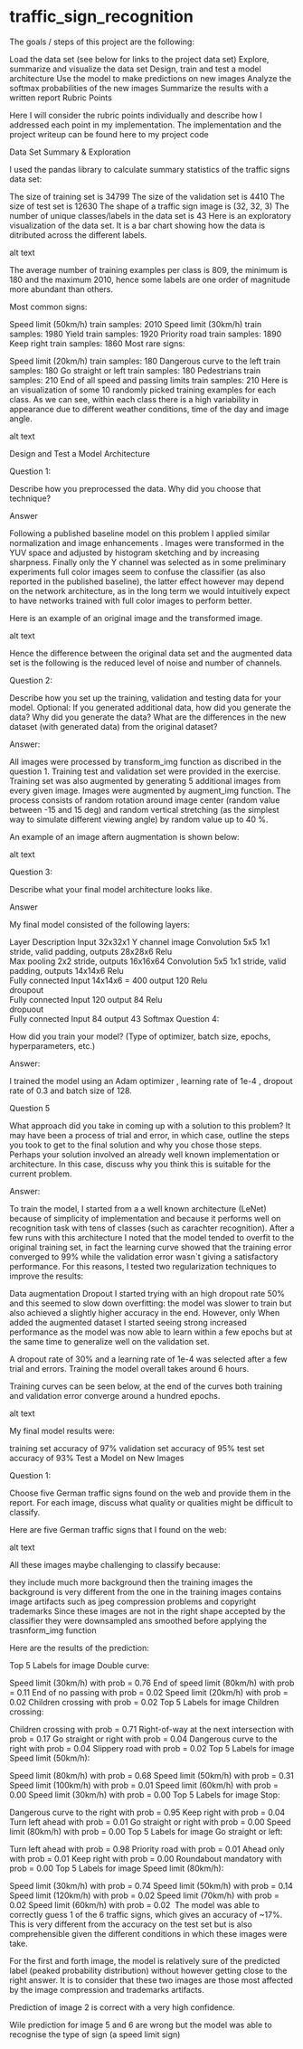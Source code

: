 # traffic_sign_recognition

The goals / steps of this project are the following:

Load the data set (see below for links to the project data set)
Explore, summarize and visualize the data set
Design, train and test a model architecture
Use the model to make predictions on new images
Analyze the softmax probabilities of the new images
Summarize the results with a written report
Rubric Points

Here I will consider the rubric points individually and describe how I addressed each point in my implementation. The implementation and the project writeup can be found here to my project code

Data Set Summary & Exploration

I used the pandas library to calculate summary statistics of the traffic signs data set:

The size of training set is 34799
The size of the validation set is 4410
The size of test set is 12630
The shape of a traffic sign image is (32, 32, 3)
The number of unique classes/labels in the data set is 43
Here is an exploratory visualization of the data set. It is a bar chart showing how the data is ditributed across the different labels.

alt text

The average number of training examples per class is 809, the minimum is 180 and the maximum 2010, hence some labels are one order of magnitude more abundant than others.

Most common signs:

Speed limit (50km/h) train samples: 2010
Speed limit (30km/h) train samples: 1980
Yield train samples: 1920
Priority road train samples: 1890
Keep right train samples: 1860
Most rare signs:

Speed limit (20km/h) train samples: 180
Dangerous curve to the left train samples: 180
Go straight or left train samples: 180
Pedestrians train samples: 210
End of all speed and passing limits train samples: 210
Here is an visualization of some 10 randomly picked training examples for each class. As we can see, within each class there is a high variability in appearance due to different weather conditions, time of the day and image angle.

alt text

Design and Test a Model Architecture

Question 1:

Describe how you preprocessed the data. Why did you choose that technique?

Answer

Following a published baseline model on this problem I applied similar normalization and image enhancements . Images were transformed in the YUV space and adjusted by histogram sketching and by increasing sharpness. Finally only the Y channel was selected as in some preliminary experiments full color images seem to confuse the classifier (as also reported in the published baseline), the latter effect however may depend on the network architecture, as in the long term we would intuitively expect to have networks trained with full color images to perform better.

Here is an example of an original image and the transformed image.

alt text

Hence the difference between the original data set and the augmented data set is the following is the reduced level of noise and number of channels.

Question 2:

Describe how you set up the training, validation and testing data for your model. Optional: If you generated additional data, how did you generate the data? Why did you generate the data? What are the differences in the new dataset (with generated data) from the original dataset?

Answer:

All images were processed by transform_img function as discribed in the question 1. Training test and validation set were provided in the exercise. Training set was also augmented by generating 5 additional images from every given image. Images were augmented by augment_img function. The process consists of random rotation around image center (random value between -15 and 15 deg) and random vertical stretching (as the simplest way to simulate different viewing angle) by random value up to 40 %.

An example of an image aftern augmentation is shown below:

alt text

Question 3:

Describe what your final model architecture looks like.

Answer

My final model consisted of the following layers:

Layer	Description
Input	32x32x1 Y channel image
Convolution 5x5	1x1 stride, valid padding, outputs 28x28x6
Relu	
Max pooling	2x2 stride, outputs 16x16x64
Convolution 5x5	1x1 stride, valid padding, outputs 14x14x6
Relu	
Fully connected	Input 14x14x6 = 400 output 120
Relu	
droupout	
Fully connected	Input 120 output 84
Relu	
dropuout	
Fully connected	Input 84 output 43
Softmax	
Question 4:

How did you train your model? (Type of optimizer, batch size, epochs, hyperparameters, etc.)

Answer:

I trained the model using an Adam optimizer , learning rate of 1e-4 , dropout rate of 0.3 and batch size of 128.

Question 5

What approach did you take in coming up with a solution to this problem? It may have been a process of trial and error, in which case, outline the steps you took to get to the final solution and why you chose those steps. Perhaps your solution involved an already well known implementation or architecture. In this case, discuss why you think this is suitable for the current problem.

Answer:

To train the model, I started from a a well known architecture (LeNet) because of simplicity of implementation and because it performs well on recognition task with tens of classes (such as carachter recognition). After a few runs with this architecture I noted that the model tended to overfit to the original training set, in fact the learning curve showed that the training error converged to 99% while the validation error wasn`t giving a satisfactory performance. For this reasons, I tested two regularization techniques to improve the results:

Data augmentation
Dropout
I started trying with an high dropout rate 50% and this seemed to slow down overfitting: the model was slower to train but also achieved a slightly higher accuracy in the end. However, only When added the augmented dataset I started seeing strong increased performance as the model was now able to learn within a few epochs but at the same time to generalize well on the validation set.

A dropout rate of 30% and a learning rate of 1e-4 was selected after a few trial and errors. Training the model overall takes around 6 hours.

Training curves can be seen below, at the end of the curves both training and validation error converge around a hundred epochs.

alt text

My final model results were:

training set accuracy of 97%
validation set accuracy of 95%
test set accuracy of 93%
Test a Model on New Images

Question 1:

Choose five German traffic signs found on the web and provide them in the report. For each image, discuss what quality or qualities might be difficult to classify.

Here are five German traffic signs that I found on the web:

alt text

All these images maybe challenging to classify because:

they include much more background then the training images
the background is very different from the one in the training images
contains image artifacts such as jpeg compression problems and copyright trademarks
Since these images are not in the right shape accepted by the classifier they were downsampled ans smoothed before applying the trasnform_img function

Here are the results of the prediction:

Top 5 Labels for image Double curve:

Speed limit (30km/h) with prob = 0.76
End of speed limit (80km/h) with prob = 0.11
End of no passing with prob = 0.02
Speed limit (20km/h) with prob = 0.02
Children crossing with prob = 0.02
Top 5 Labels for image Children crossing:

Children crossing with prob = 0.71
Right-of-way at the next intersection with prob = 0.17
Go straight or right with prob = 0.04
Dangerous curve to the right with prob = 0.04
Slippery road with prob = 0.02
Top 5 Labels for image Speed limit (50km/h):

Speed limit (80km/h) with prob = 0.68
Speed limit (50km/h) with prob = 0.31
Speed limit (100km/h) with prob = 0.01
Speed limit (60km/h) with prob = 0.00
Speed limit (30km/h) with prob = 0.00
Top 5 Labels for image Stop:

Dangerous curve to the right with prob = 0.95
Keep right with prob = 0.04
Turn left ahead with prob = 0.01
Go straight or right with prob = 0.00
Speed limit (80km/h) with prob = 0.00
Top 5 Labels for image Go straight or left:

Turn left ahead with prob = 0.98
Priority road with prob = 0.01
Ahead only with prob = 0.01
Keep right with prob = 0.00
Roundabout mandatory with prob = 0.00
Top 5 Labels for image Speed limit (80km/h):

Speed limit (30km/h) with prob = 0.74
Speed limit (50km/h) with prob = 0.14
Speed limit (120km/h) with prob = 0.02
Speed limit (70km/h) with prob = 0.02
Speed limit (60km/h) with prob = 0.02
​ The model was able to correctly guess 1 of the 6 traffic signs, which gives an accuracy of ~17%. This is very different from the accuracy on the test set but is also comprehensible given the different conditions in which these images were take.

For the first and forth image, the model is relatively sure of the predicted label (peaked probability distribution) without however getting close to the right answer. It is to consider that these two images are those most affected by the image compression and trademarks artifacts.

Prediction of image 2 is correct with a very high confidence.

Wile prediction for image 5 and 6 are wrong but the model was able to recognise the type of sign (a speed limit sign)

